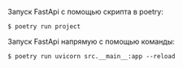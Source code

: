 Запуск FastApi с помощью скрипта в poetry:
```shell
$ poetry run project
```
Запуск FastApi напрямую с помощью команды:
```shell
$ poetry run uvicorn src.__main__:app --reload
```